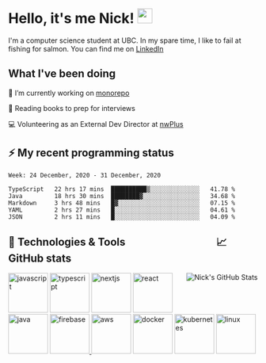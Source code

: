 
# Hello, it's me Nick! <img src="https://raw.githubusercontent.com/MartinHeinz/MartinHeinz/master/wave.gif" width="30px">

I'm a computer science student at UBC. In my spare time, I like to fail at fishing for salmon. You can find me on [LinkedIn](https://www.linkedin.com/in/nicholas-wong-a0a51510a/)

## What I've been doing
🔭 I’m currently working on [monorepo](https://github.com/nwplus/monorepo)

📖 Reading books to prep for interviews

💻 Volunteering as an External Dev Director at [nwPlus](https://www.facebook.com/nwplusubc/)

## ⚡️ My recent programming status
<!--START_SECTION:waka-->
```text
Week: 24 December, 2020 - 31 December, 2020

TypeScript   22 hrs 17 mins  ██████████▒░░░░░░░░░░░░░░   41.78 % 
Java         18 hrs 30 mins  ████████▓░░░░░░░░░░░░░░░░   34.68 % 
Markdown     3 hrs 48 mins   █▓░░░░░░░░░░░░░░░░░░░░░░░   07.15 % 
YAML         2 hrs 27 mins   █░░░░░░░░░░░░░░░░░░░░░░░░   04.61 % 
JSON         2 hrs 11 mins   █░░░░░░░░░░░░░░░░░░░░░░░░   04.09 % 
```
<!--END_SECTION:waka-->



## 🔧 Technologies & Tools &nbsp;&nbsp;&nbsp;&nbsp;&nbsp;&nbsp;&nbsp;&nbsp;&nbsp;&nbsp;&nbsp;&nbsp;&nbsp;&nbsp;&nbsp;&nbsp;&nbsp;&nbsp;&nbsp;&nbsp;&nbsp;&nbsp;&nbsp;&nbsp;&nbsp;&nbsp;&nbsp;&nbsp;&nbsp;&nbsp;&nbsp;&nbsp;&nbsp;&nbsp;&nbsp;&nbsp;📈 GitHub stats
<a href="https://github.com/kozr/kozr">
  <img align="right" src="https://github-readme-stats.vercel.app/api?username=kozr&show_icons=true&line_height=27&count_private=true&title_color=ffffff&text_color=c9cacc&icon_color=2bbc8a&bg_color=1d1f21" alt="Nick's GitHub Stats" />
</a>
<a href="https://developer.mozilla.org/en-US/docs/Web/JavaScript" target="_blank" rel="noreferrer"><img class="mb-4 mr-4 h-6 w-6 sm:h-10 sm:w-10" src="https://devicons.github.io/devicon/devicon.git/icons/javascript/javascript-original.svg" alt="javascript" width="80" height="80"></a>
<a href="https://www.typescriptlang.org/" target="_blank" rel="noreferrer"><img class="mb-4 mr-4 h-6 w-6 sm:h-10 sm:w-10" src="https://devicons.github.io/devicon/devicon.git/icons/typescript/typescript-original.svg" alt="typescript" width="80" height="80"></a>
<a href="https://nextjs.org/" target="_blank" rel="noreferrer"><img class="mb-4 mr-4 h-6 w-6 sm:h-10 sm:w-10" src="https://cdn.worldvectorlogo.com/logos/nextjs-3.svg" alt="nextjs" width="80" height="80"></a>
<a href="https://reactjs.org/" target="_blank" rel="noreferrer"><img class="mb-4 mr-4 h-6 w-6 sm:h-10 sm:w-10" src="https://devicons.github.io/devicon/devicon.git/icons/react/react-original-wordmark.svg" alt="react" width="80" height="80"></a>
<a href="https://www.java.com" target="_blank" rel="noreferrer"><img class="mb-4 mr-4 h-6 w-6 sm:h-10 sm:w-10" src="https://devicons.github.io/devicon/devicon.git/icons/java/java-original-wordmark.svg" alt="java" width="80" height="80"></a>
<a href="https://firebase.google.com/" target="_blank"> <img src="https://www.vectorlogo.zone/logos/firebase/firebase-icon.svg" alt="firebase" width="80" height="80"/> </a> 
<a href="https://aws.amazon.com" target="_blank" rel="noreferrer"><img class="mb-4 mr-4 h-6 w-6 sm:h-10 sm:w-10" src="https://www.jamroom.net/networkmarket/image/market_image/537/large/_v=cec181567613383" alt="aws" width="80" height="80"></a>
<a href="https://www.docker.com/" target="_blank" rel="noreferrer"><img class="mb-4 mr-4 h-6 w-6 sm:h-10 sm:w-10" src="https://devicons.github.io/devicon/devicon.git/icons/docker/docker-original-wordmark.svg" alt="docker" width="80" height="80"></a>
<a href="https://kubernetes.io" target="_blank" rel="noreferrer"><img class="mb-4 mr-4 h-6 w-6 sm:h-10 sm:w-10" src="https://www.vectorlogo.zone/logos/kubernetes/kubernetes-icon.svg" alt="kubernetes" width="80" height="80"></a>
<a href="https://www.linux.org/" target="_blank" rel="noreferrer"><img class="mb-4 mr-4 h-6 w-6 sm:h-10 sm:w-10" src="https://devicons.github.io/devicon/devicon.git/icons/linux/linux-original.svg" alt="linux" width="80" height="80"></a>
